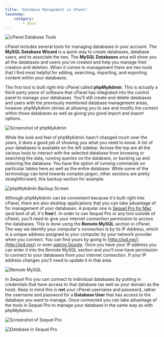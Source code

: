 ```yaml
---
title: 'Database Management in cPanel'
taxonomy:
    category:
        - docs
---
```


![cPanel Database Tools](http://i.imgur.com/8QnQiln.png)

cPanel includes several tools for managing databases in your account. The **MySQL Database Wizard** is a quick way to create databases, database users, and to associate the two. The **MySQL Databases** area will show you all the databases and users you've created and help you manage their creation and deletion. When it comes to management there are two tools that I find most helpful for editing, searching, importing, and exporting content within your databases.

The first tool is built right into cPanel called **phpMyAdmin**. This is actually a third-party piece of software that cPanel has integrated into the control panel to manage your databases. You'll still create and delete databases and users with the previously mentioned database management areas, however phpMyAdmin shines at allowing you to see and modify the content within those databases as well as giving you good import and export options.

![Screenshot of phpMyAdmin](http://i.imgur.com/3CfluWa.png)

While the look and feel of phpMyAdmin hasn't changed much over the years, it does a good job of showing you what you need to know. A list of your databases is available on the left sidebar. Across the top are all the various tools to interact with the selected database from browsing or searching the data, running queries on the database, or backing up and restoring the database. You have the option of running commands on particular tables here as well as the entire database. While some of the terminology can tend towards complex jargon, other sections are pretty straightforward, this backup section for example:

![phpMyAdmin Backup Screen](http://i.imgur.com/23GNQnz.png)

Although phpMyAdmin can be convenient because it's built right into cPanel, there are also desktop applications that you can take advantage of for management of your databases. A popular one is [Sequel Pro for Mac](http://www.sequelpro.com/) (and best of all, it's **free**!). In order to use Sequel Pro or any tool outside of cPanel, you'll need to give your internet connection permission to access the databases. This is done using the **Remote MySQL** section in cPanel. The way we identify your computer's connection is by its IP Address, which is a unique address assigned to your computer by your network provider when you connect. You can find yours by going to [http://ip4.me/](http://ip4.me/) or even [asking Google](https://www.google.com/search?q=what+is+my+ip+address). Once you have your IP address you can enter it into the Remote MySQL section and you'll now have permission to connect to your databases from your internet connection. If your IP address changes you'll need to update it in that area.

![Remote MySQL](http://i.imgur.com/nijU9MO.png)

In Sequel Pro you can connect to individual databases by putting in credentials that have access to that database (as well as your domain as the host). Keep in mind this is **not** your cPanel username and password, rather the username and password for a **Database User** that has access to the database you want to manage. Once connected you can take advantage of the tools in Sequel Pro to manage your database in the same way as with phpMyAdmin.

![Screenshot of Sequel Pro](http://i.imgur.com/snr8Vz0.png)

![Database in Sequel Pro](http://i.imgur.com/cwlrhSm.png)
